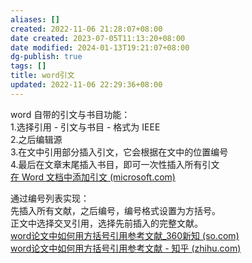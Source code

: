 ```yaml
---
aliases: []
created: 2022-11-06 21:28:07+08:00
date created: 2023-07-05T11:13:20+08:00
date modified: 2024-01-13T19:21:07+08:00
dg-publish: true
tags: []
title: word引文
updated: 2022-11-06 22:29:36+08:00
---
```


word 自带的引文与书目功能：  
1.选择引用 - 引文与书目 - 格式为 IEEE  
2.之后编辑源  
3.在文中引用部分插入引文，它会根据在文中的位置编号  
4.最后在文章末尾插入书目，即可一次性插入所有引文  
[在 Word 文档中添加引文 (microsoft.com)](https://support.microsoft.com/zh-cn/office/%E5%9C%A8-word-%E6%96%87%E6%A1%A3%E4%B8%AD%E6%B7%BB%E5%8A%A0%E5%BC%95%E6%96%87-ab9322bb-a8d3-47f4-80c8-63c06779f127#bkmk_addcitations)

通过编号列表实现：  
先插入所有文献，之后编号，编号格式设置为方括号。  
正文中选择交叉引用，选择先前插入的完整文献。  
[word论文中如何用方括号引用参考文献_360新知 (so.com)](https://xinzhi.wenda.so.com/a/1661744207201778)  
[word论文中如何用方括号引用参考文献 - 知乎 (zhihu.com)](https://zhuanlan.zhihu.com/p/342024576)